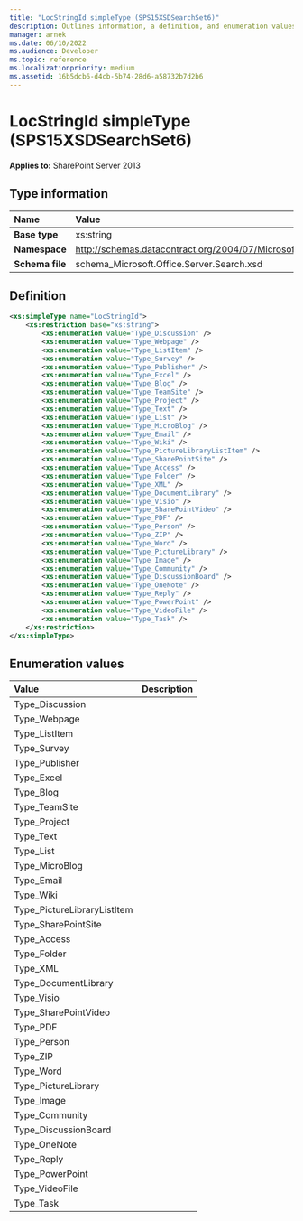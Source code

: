 ```yaml
---
title: "LocStringId simpleType (SPS15XSDSearchSet6)"
description: Outlines information, a definition, and enumeration values for the LocStringId simpleType (SPS15XSDSearchSet6) in Sharepoint.
manager: arnek
ms.date: 06/10/2022
ms.audience: Developer
ms.topic: reference
ms.localizationpriority: medium
ms.assetid: 16b5dcb6-d4cb-5b74-28d6-a58732b7d2b6
---
```


# LocStringId simpleType (SPS15XSDSearchSet6)

**Applies to:** SharePoint Server 2013

## Type information
|Name|Value|
|:-----|:-----|
|**Base type** |xs:string   |
|**Namespace** |http://schemas.datacontract.org/2004/07/Microsoft.Office.Server.Search |
|**Schema file** |schema_Microsoft.Office.Server.Search.xsd   |

## Definition

```XML
<xs:simpleType name="LocStringId">
    <xs:restriction base="xs:string">
        <xs:enumeration value="Type_Discussion" />
        <xs:enumeration value="Type_Webpage" />
        <xs:enumeration value="Type_ListItem" />
        <xs:enumeration value="Type_Survey" />
        <xs:enumeration value="Type_Publisher" />
        <xs:enumeration value="Type_Excel" />
        <xs:enumeration value="Type_Blog" />
        <xs:enumeration value="Type_TeamSite" />
        <xs:enumeration value="Type_Project" />
        <xs:enumeration value="Type_Text" />
        <xs:enumeration value="Type_List" />
        <xs:enumeration value="Type_MicroBlog" />
        <xs:enumeration value="Type_Email" />
        <xs:enumeration value="Type_Wiki" />
        <xs:enumeration value="Type_PictureLibraryListItem" />
        <xs:enumeration value="Type_SharePointSite" />
        <xs:enumeration value="Type_Access" />
        <xs:enumeration value="Type_Folder" />
        <xs:enumeration value="Type_XML" />
        <xs:enumeration value="Type_DocumentLibrary" />
        <xs:enumeration value="Type_Visio" />
        <xs:enumeration value="Type_SharePointVideo" />
        <xs:enumeration value="Type_PDF" />
        <xs:enumeration value="Type_Person" />
        <xs:enumeration value="Type_ZIP" />
        <xs:enumeration value="Type_Word" />
        <xs:enumeration value="Type_PictureLibrary" />
        <xs:enumeration value="Type_Image" />
        <xs:enumeration value="Type_Community" />
        <xs:enumeration value="Type_DiscussionBoard" />
        <xs:enumeration value="Type_OneNote" />
        <xs:enumeration value="Type_Reply" />
        <xs:enumeration value="Type_PowerPoint" />
        <xs:enumeration value="Type_VideoFile" />
        <xs:enumeration value="Type_Task" />
    </xs:restriction>
</xs:simpleType>

```

## Enumeration values

|**Value**|**Description**|
|:-----|:-----|
|Type_Discussion  <br/> ||
|Type_Webpage  <br/> ||
|Type_ListItem  <br/> ||
|Type_Survey  <br/> ||
|Type_Publisher  <br/> ||
|Type_Excel  <br/> ||
|Type_Blog  <br/> ||
|Type_TeamSite  <br/> ||
|Type_Project  <br/> ||
|Type_Text  <br/> ||
|Type_List  <br/> ||
|Type_MicroBlog  <br/> ||
|Type_Email  <br/> ||
|Type_Wiki  <br/> ||
|Type_PictureLibraryListItem  <br/> ||
|Type_SharePointSite  <br/> ||
|Type_Access  <br/> ||
|Type_Folder  <br/> ||
|Type_XML  <br/> ||
|Type_DocumentLibrary  <br/> ||
|Type_Visio  <br/> ||
|Type_SharePointVideo  <br/> ||
|Type_PDF  <br/> ||
|Type_Person  <br/> ||
|Type_ZIP  <br/> ||
|Type_Word  <br/> ||
|Type_PictureLibrary  <br/> ||
|Type_Image  <br/> ||
|Type_Community  <br/> ||
|Type_DiscussionBoard  <br/> ||
|Type_OneNote  <br/> ||
|Type_Reply  <br/> ||
|Type_PowerPoint  <br/> ||
|Type_VideoFile  <br/> ||
|Type_Task  <br/> ||
